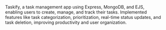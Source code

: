 Taskify, a task management app using Express, MongoDB, and EJS, enabling users to create, manage, and track their tasks.
Implemented features like task categorization, prioritization, real-time status updates, and task deletion, improving productivity and user organization.
